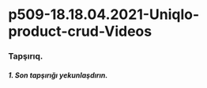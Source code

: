 # p509-18.18.04.2021-Uniqlo-product-crud-Videos


### Tapşırıq.

##### 1. Son tapşırığı yekunlaşdırın.
